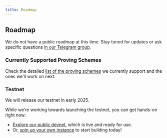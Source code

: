 ```yaml
---
title: Roadmap
---
```


## Roadmap

We do not have a public roadmap at this time. Stay tuned for updates or ask specific questions [in our Telegram group](https://t.me/hyle_org).

### Currently Supported Proving Schemes

Check the detailed [list of the proving schemes](../developers/general-doc/supported-proving-schemes.md) we currently support and the ones we'll work on next.

### Testnet

We will release our testnet in early 2025.

While we’re working towards launching the testnet, you can get hands-on right now:  
- [Explore our public devnet](../developers/using-the-cli/connect-to-devnet.md), which is live and ready for use.  
- Or, [spin up your own instance](../developers/using-the-cli/run-devnet.md) to start building today!
